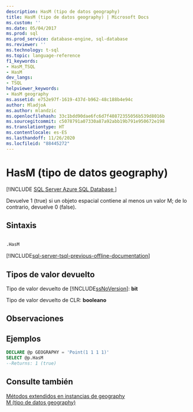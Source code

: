 ```yaml
---
description: HasM (tipo de datos geography)
title: HasM (tipo de datos geography) | Microsoft Docs
ms.custom: ''
ms.date: 05/04/2017
ms.prod: sql
ms.prod_service: database-engine, sql-database
ms.reviewer: ''
ms.technology: t-sql
ms.topic: language-reference
f1_keywords:
- HasM_TSQL
- HasM
dev_langs:
- TSQL
helpviewer_keywords:
- HasM geography
ms.assetid: e752e97f-1619-437d-b962-48c188b4e94c
author: MladjoA
ms.author: mlandzic
ms.openlocfilehash: 33c1bdd90dae6fc6d7f40872355056b539d8016b
ms.sourcegitcommit: c5078791a07330a87a92abb19b791e950672e198
ms.translationtype: HT
ms.contentlocale: es-ES
ms.lasthandoff: 11/26/2020
ms.locfileid: "88445272"
---
```

# <a name="hasm-geography-data-type"></a>HasM (tipo de datos geography)
[!INCLUDE [SQL Server Azure SQL Database ](../../includes/applies-to-version/sql-asdb.md)]

Devuelve 1 (true) si un objeto espacial contiene al menos un valor M; de lo contrario, devuelve 0 (false).  
  
## <a name="syntax"></a>Sintaxis  
  
```sql  
  
.HasM  
```  
  
[!INCLUDE[sql-server-tsql-previous-offline-documentation](../../includes/sql-server-tsql-previous-offline-documentation.md)]

## <a name="return-types"></a>Tipos de valor devuelto
Tipo de valor devuelto de [!INCLUDE[ssNoVersion](../../includes/ssnoversion-md.md)]: **bit**  
  
Tipo de valor devuelto de CLR: **booleano**  
  
## <a name="remarks"></a>Observaciones  
  
## <a name="examples"></a>Ejemplos  
  
```sql  
DECLARE @p GEOGRAPHY = 'Point(1 1 1 1)'  
SELECT @p.HasM   
--Returns: 1 (true)  
```  
  
## <a name="see-also"></a>Consulte también  
 [Métodos extendidos en instancias de geography](../../t-sql/spatial-geography/extended-methods-on-geography-instances.md)   
 [M &#40;tipo de datos geography&#41;](../../t-sql/spatial-geography/m-geography-data-type.md)  
  
  
